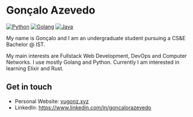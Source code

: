 # Gonçalo Azevedo 

[![Python](https://img.shields.io/badge/-Python-000?style=flat&logoColor=ffd343&logo=python)](https://www.python.org)
[![Golang](https://img.shields.io/badge/-Golang-000?style=flat&logoColor=ffd343&logo=go)](https://go.dev/)
[![Java](https://img.shields.io/badge/-Java-000?style=flat&logoColor=ed8b00&logo=openjdk)](https://www.openjdk.org)

My name is Gonçalo and I am an undergraduate student pursuing a CS&E Bachelor @ IST.

My main interests are Fullstack Web Development, DevOps and Computer Networks. I use mostly Golang and Python. Currently I am interested in learning Elixir and Rust.

## Get in touch
- Personal Website: [vugonz.xyz](https://www.vugonz.xyz)
- LinkedIn: https://www.linkedin.com/in/goncalorazevedo

